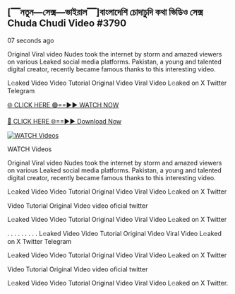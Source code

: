 ## [▔নতুন—সেক্স—ভাইরাল▔]বাংলাদেশি চোদাচুদি কথা ভিডিও সেক্স Chuda Chudi Video #3790

07 seconds ago

Original Viral video Nudes took the internet by storm and amazed viewers on various Leaked social media platforms. Pakistan, a young and talented digital creator, recently became famous thanks to this interesting video.

L𝚎aked Video Video Tutorial Original Video Viral Video L𝚎aked on X Twitter Telegram

[🌐 CLICK HERE 🟢==►► WATCH NOW](https://viral-video-full-free.blogspot.com/)

[🔴 CLICK HERE 🌐==►► Download Now](https://viral-video-full-free.blogspot.com/)

[![WATCH Videos](https://i.imgur.com/dJHk4Zq.gif)](https://viral-video-full-free.blogspot.com/)

WATCH Videos

Original Viral video Nudes took the internet by storm and amazed viewers on various Leaked social media platforms. Pakistan, a young and talented digital creator, recently became famous thanks to this interesting video.

L𝚎aked Video Video Tutorial Original Video Viral Video L𝚎aked on X Twitter

Video Tutorial Original Video video oficial twitter

L𝚎aked Video Video Tutorial Original Video Viral Video L𝚎aked on X Twitter

. . . . . . . . . L𝚎aked Video Video Tutorial Original Video Viral Video L𝚎aked on X Twitter Telegram

L𝚎aked Video Video Tutorial Original Video Viral Video L𝚎aked on X Twitter

Video Tutorial Original Video video oficial twitter

L𝚎aked Video Video Tutorial Original Video Viral Video L𝚎aked on X Twitter.
